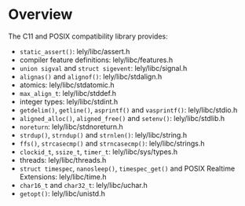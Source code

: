 Overview
========

The C11 and POSIX compatibility library provides:
- `static_assert()`: lely/libc/assert.h
- compiler feature definitions: lely/libc/features.h
- `union sigval` and `struct sigevent`: lely/libc/signal.h
- `alignas()` and `alignof()`: lely/libc/stdalign.h
- atomics: lely/libc/stdatomic.h
- `max_align_t`: lely/libc/stddef.h
- integer types: lely/libc/stdint.h
- `getdelim()`, `getline()`, `asprintf()` and `vasprintf()`: lely/libc/stdio.h
- `aligned_alloc()`, `aligned_free()` and `setenv()`: lely/libc/stdlib.h
- `noreturn`: lely/libc/stdnoreturn.h
- `strdup()`, `strndup()` and `strnlen()`: lely/libc/string.h
- `ffs()`, `strcasecmp()` and `strncasecmp()`: lely/libc/strings.h
- `clockid_t`, `ssize_t`, `timer_t`: lely/libc/sys/types.h
- threads: lely/libc/threads.h
- `struct timespec`, `nanosleep()`, `timespec_get()` and POSIX Realtime
  Extensions: lely/libc/time.h
- `char16_t` and `char32_t`: lely/libc/uchar.h
- `getopt()`: lely/libc/unistd.h

